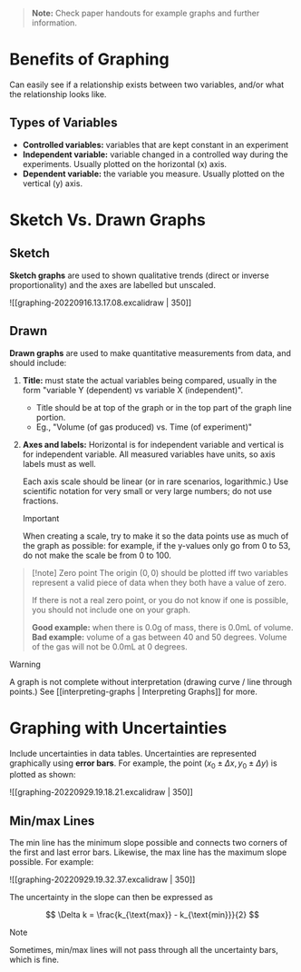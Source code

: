 > **Note:** Check paper handouts for example graphs and further information.

# Benefits of Graphing

Can easily see if a relationship exists between two variables, and/or what the relationship looks like.

## Types of Variables

- **Controlled variables:** variables that are kept constant in an experiment
- **Independent variable:** variable changed in a controlled way during the experiments. Usually plotted on the horizontal (x) axis.
- **Dependent variable:** the variable you measure. Usually plotted on the vertical (y) axis.

# Sketch Vs. Drawn Graphs

## Sketch

**Sketch graphs** are used to shown qualitative trends (direct or inverse proportionality) and the axes are labelled but unscaled.

![[graphing-20220916.13.17.08.excalidraw | 350]]

## Drawn

**Drawn graphs** are used to make quantitative measurements from data, and should include:

1. **Title:** must state the actual variables being compared, usually in the form "variable Y (dependent) vs variable X (independent)".
	- Title should be at top of the graph or in the top part of the graph line portion.
	- Eg., "Volume (of gas produced) vs. Time (of experiment)"
2. **Axes and labels:** Horizontal is for independent variable and vertical is for independent variable. All measured variables have units, so axis labels must as well.


   Each axis scale should be linear (or in rare scenarios, logarithmic.) Use scientific notation for very small or very large numbers; do not use fractions.


   > [!important]
   > When creating a scale, try to make it so the data points use as much of the graph as possible: for example, if the y-values only go from 0 to 53, do not make the scale be from 0 to 100.

> [!note] Zero point
> The origin $(0, 0)$ should be plotted iff two variables represent a valid piece of data when they both have a value of zero.
>
> If there is not a real zero point, or you do not know if one is possible, you should not include one on your graph.
>
>  **Good example:** when there is 0.0g of mass, there is 0.0mL of volume.
>  **Bad example:** volume of a gas between 40 and 50 degrees. Volume of the gas will not be 0.0mL at 0 degrees.

> [!warning]
> A graph is not complete without interpretation (drawing curve / line through points.) See [[interpreting-graphs | Interpreting Graphs]] for more.

# Graphing with Uncertainties

Include uncertainties in data tables. Uncertainties are represented graphically using **error bars**. For example, the point $(x_{0}\pm \Delta x, y_{0}\pm \Delta y)$ is plotted as shown:

![[graphing-20220929.19.18.21.excalidraw | 350]]

## Min/max Lines

The min line has the minimum slope possible and connects two corners of the first and last error bars. Likewise, the max line has the maximum slope possible. For example:

![[graphing-20220929.19.32.37.excalidraw | 350]]

The uncertainty in the slope can then be expressed as

$$
\Delta k = \frac{k_{\text{max}} - k_{\text{min}}}{2}
$$

> [!note]
> Sometimes, min/max lines will not pass through all the uncertainty bars, which is fine.
